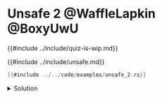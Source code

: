 # Unsafe 2 @WaffleLapkin @BoxyUwU

{{#include ../include/quiz-is-wip.md}}

{{#include ../include/unsafe.md}}

```rust
{{#include ../../code/examples/unsafe_2.rs}}
```

<details>
<summary>Solution</summary>

```
{{#include ../../code/examples/stderr/unsafe_2.stderr}}
```

Even though all *initialized* bitpatterns are valid for integer types, creating an integer value from uninitialized memory is still undefined behavior. More details can be found in the [`MaybeUninit` documentation](https://doc.rust-lang.org/std/mem/union.MaybeUninit.html).

Careful readers may also have noticed that there is an index out of bounds error from checking `random_number <= 100` instead of `random_number < 100`. While this is logically incorrect, it does not result in any UB as the previous line when creating `random_number` is UB and thus all future lines are not executed.

</details>
